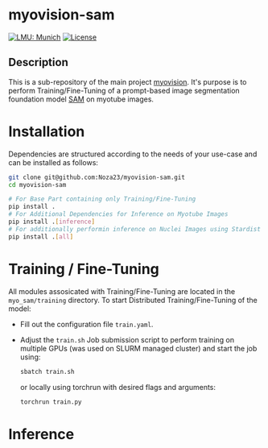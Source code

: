 # myovision-sam

[![LMU: Munich](https://img.shields.io/badge/LMU-Munich-009440.svg)](https://www.en.statistik.uni-muenchen.de/index.html)
[![License](https://img.shields.io/badge/License-MIT-blue.svg)](https://opensource.org/licenses/MIT)

## Description

This is a sub-repository of the main project [myovision](https://github.com/Noza23/myovision).
It's purpose is to perform Training/Fine-Tuning of a prompt-based image segmentation foundation model [SAM](https://github.com/facebookresearch/segment-anything) on myotube images.

# Installation

Dependencies are structured according to the needs of your use-case and can be installed as follows:

```bash
git clone git@github.com:Noza23/myovision-sam.git
cd myovision-sam

# For Base Part containing only Training/Fine-Tuning
pip install .
# For Additional Dependencies for Inference on Myotube Images
pip install .[inference]
# For additionally performin inference on Nuclei Images using Stardist
pip install .[all]
```

# Training / Fine-Tuning

All modules assosicated with Training/Fine-Tuning are located in the `myo_sam/training` directory.
To start Distributed Training/Fine-Tuning of the model:

- Fill out the configuration file `train.yaml`.
- Adjust the `train.sh` Job submission script to perform training on multiple GPUs (was used on SLURM managed cluster) and start the job using:

  ```bash
  sbatch train.sh
  ```

  or locally using torchrun with desired flags and arguments:

  ```bash
  torchrun train.py
  ```

# Inference
